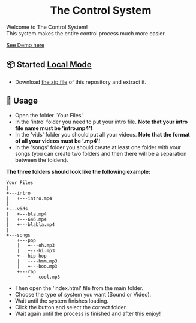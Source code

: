 <h1 align="center">The Control System</h1>

Welcome to The Control System!
<br>
This system makes the entire control process much more easier.

[See Demo here](https://noamzuck.github.io/The-Control-System)
<br>

## 📦 Started [Local Mode](https://github.com/noamzuck/The-Control-System/archive/refs/heads/main.zip)
  * Download [the zip file](https://github.com/noamzuck/The-Control-System/archive/refs/heads/main.zip) of this repository and extract it.

## 🚀 Usage
  * Open the folder 'Your Files'.
  * In the 'intro' folder you need to put your intro file. <b>Note that your intro file name must be 'intro.mp4'!</b>
  * In the 'vids' folder you should put all your videos. <b>Note that the format of all your videos must be '.mp4'!</b>
  * In the 'songs' folder you should create at least one folder with your songs (you can create two folders and then there will be a separation between the folders).
  
  <b>The three folders should look like the following example:</b>
  ```
  Your Files
  |
  +---intro
  |   +---intro.mp4
  |
  +---vids
  |   +---bla.mp4
  |   +---646.mp4
  |   +---blabla.mp4
  |
  +---songs
      +---pop
      |   +---oh.mp3
      |   +---hi.mp3
      +---hip-hop
      |   +---hmm.mp3
      |   +---boo.mp3
      +---rap
          +---cool.mp3
  ```
  * Then open the 'index.html' file from the main folder.
  * Choose the type of system you want (Sound or Video).
  * Wait until the system finishes loading.
  * Click the button and select the correct folder.
  * Wait again until the process is finished and after this enjoy!
